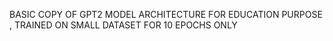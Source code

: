 BASIC COPY OF GPT2 MODEL ARCHITECTURE FOR EDUCATION PURPOSE , TRAINED ON SMALL DATASET FOR 10 EPOCHS ONLY 
